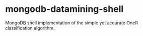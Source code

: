 mongodb-datamining-shell
========================

MongoDB shell implementation of the simple yet accurate OneR classification algorithm.
